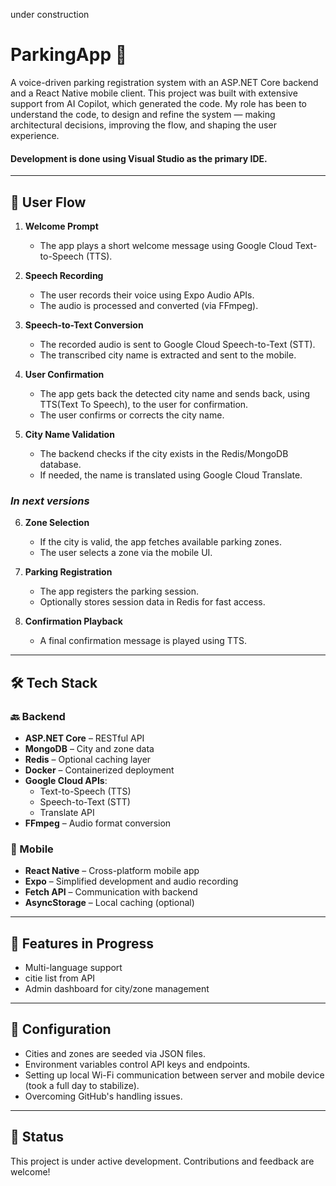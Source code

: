 under construction
# ParkingApp 🚗  
A voice-driven parking registration system with an ASP.NET Core backend and a React Native mobile client.
This project was built with extensive support from AI Copilot, which generated the code. 
My role has been to understand the code, to design and refine the system — making architectural decisions, improving the flow, and shaping the user experience.

#### Development is done using Visual Studio as the primary IDE.
---

## 🧭 User Flow

1. **Welcome Prompt**  
   - The app plays a short welcome message using Google Cloud Text-to-Speech (TTS).

2. **Speech Recording**  
   - The user records their voice using Expo Audio APIs.  
   - The audio is processed and converted (via FFmpeg).

3. **Speech-to-Text Conversion**  
   - The recorded audio is sent to Google Cloud Speech-to-Text (STT).  
   - The transcribed city name is extracted and sent to the mobile.
       
4. **User Confirmation**  
   - The app gets back the detected city name and sends back, using TTS(Text To Speech), to the user for confirmation.  
   - The user confirms or corrects the city name.

5. **City Name Validation**  
   - The backend checks if the city exists in the Redis/MongoDB database.  
   - If needed, the name is translated using Google Cloud Translate.

### *In next versions*
6. **Zone Selection**  
   - If the city is valid, the app fetches available parking zones.  
   - The user selects a zone via the mobile UI.

7. **Parking Registration**  
   - The app registers the parking session.  
   - Optionally stores session data in Redis for fast access.

8. **Confirmation Playback**  
   - A final confirmation message is played using TTS.

---

## 🛠️ Tech Stack

### 🔙 Backend
- **ASP.NET Core** – RESTful API
- **MongoDB** – City and zone data
- **Redis** – Optional caching layer
- **Docker** – Containerized deployment
- **Google Cloud APIs**:
  - Text-to-Speech (TTS)
  - Speech-to-Text (STT)
  - Translate API
- **FFmpeg** – Audio format conversion

### 📱 Mobile
- **React Native** – Cross-platform mobile app
- **Expo** – Simplified development and audio recording
- **Fetch API** – Communication with backend
- **AsyncStorage** – Local caching (optional)

---

## 🧪 Features in Progress
- Multi-language support
- citie list from API
- Admin dashboard for city/zone management

---

## 📁 Configuration
- Cities and zones are seeded via JSON files.
- Environment variables control API keys and endpoints.
- Setting up local Wi-Fi communication between server and mobile device (took a full day to stabilize).
- Overcoming GitHub's handling issues.

---

## 🚧 Status
This project is under active development. Contributions and feedback are welcome!


